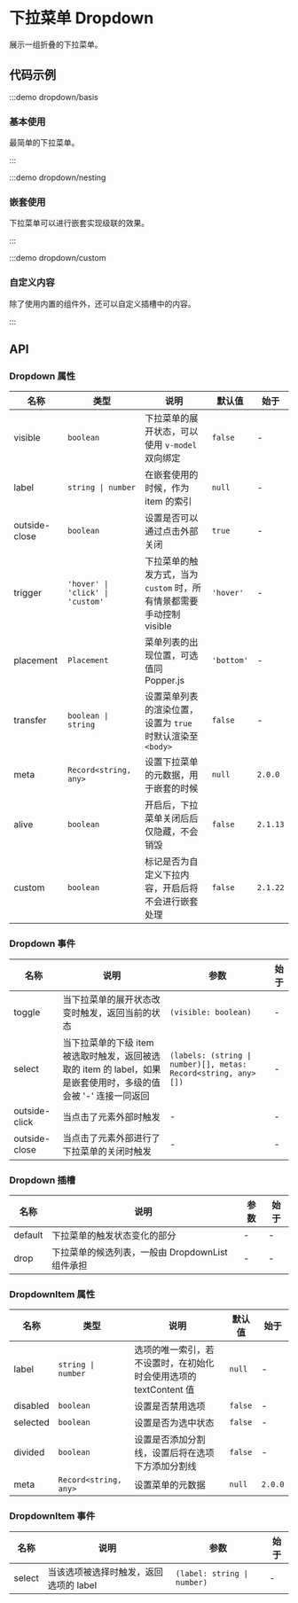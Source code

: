 # 下拉菜单 Dropdown

展示一组折叠的下拉菜单。

## 代码示例

:::demo dropdown/basis

### 基本使用

最简单的下拉菜单。

:::

:::demo dropdown/nesting

### 嵌套使用

下拉菜单可以进行嵌套实现级联的效果。

:::

:::demo dropdown/custom

### 自定义内容

除了使用内置的组件外，还可以自定义插槽中的内容。

:::

## API

### Dropdown 属性

| 名称          | 类型                             | 说明                                                                 | 默认值     | 始于     |
| ------------- | -------------------------------- | -------------------------------------------------------------------- | ---------- | -------- |
| visible       | `boolean`                        | 下拉菜单的展开状态，可以使用 `v-model` 双向绑定                      | `false`    | -        |
| label         | `string \| number`               | 在嵌套使用的时候，作为 item 的索引                                   | `null`     | -        |
| outside-close | `boolean`                        | 设置是否可以通过点击外部关闭                                         | `true`     | -        |
| trigger       | `'hover' \| 'click' \| 'custom'` | 下拉菜单的触发方式，当为 `custom` 时，所有情景都需要手动控制 visible | `'hover'`  | -        |
| placement     | `Placement`                      | 菜单列表的出现位置，可选值同 Popper.js                               | `'bottom'` | -        |
| transfer      | `boolean \| string`              | 设置菜单列表的渲染位置，设置为 `true` 时默认渲染至 `<body>`          | `false`    | -        |
| meta          | `Record<string, any>`            | 设置下拉菜单的元数据，用于嵌套的时候                                 | `null`     | `2.0.0`  |
| alive         | `boolean`                        | 开启后，下拉菜单关闭后后仅隐藏，不会销毁                             | `false`    | `2.1.13` |
| custom        | `boolean`                        | 标记是否为自定义下拉内容，开启后将不会进行嵌套处理                   | `false`    | `2.1.22` |

### Dropdown 事件

| 名称          | 说明                                                                                                            | 参数                                                           | 始于 |
| ------------- | --------------------------------------------------------------------------------------------------------------- | -------------------------------------------------------------- | ---- |
| toggle        | 当下拉菜单的展开状态改变时触发，返回当前的状态                                                                  | `(visible: boolean)`                                           | -    |
| select        | 当下拉菜单的下级 item 被选取时触发，返回被选取的 item 的 label，如果是嵌套使用时，多级的值会被 '-' 连接一同返回 | `(labels: (string \| number)[], metas: Record<string, any>[])` | -    |
| outside-click | 当点击了元素外部时触发                                                                                          | -                                                              | -    |
| outside-close | 当点击了元素外部进行了下拉菜单的关闭时触发                                                                      | -                                                              | -    |

### Dropdown 插槽

| 名称    | 说明                                             | 参数 | 始于 |
| ------- | ------------------------------------------------ | ---- | ---- |
| default | 下拉菜单的触发状态变化的部分                     | -    | -    |
| drop    | 下拉菜单的候选列表，一般由 DropdownList 组件承担 | -    | -    |

### DropdownItem 属性

| 名称     | 类型                  | 说明                                                              | 默认值  | 始于    |
| -------- | --------------------- | ----------------------------------------------------------------- | ------- | ------- |
| label    | `string \| number`    | 选项的唯一索引，若不设置时，在初始化时会使用选项的 textContent 值 | `null`  | -       |
| disabled | `boolean`             | 设置是否禁用选项                                                  | `false` | -       |
| selected | `boolean`             | 设置是否为选中状态                                                | `false` | -       |
| divided  | `boolean`             | 设置是否添加分割线，设置后将在选项下方添加分割线                  | `false` | -       |
| meta     | `Record<string, any>` | 设置菜单的元数据                                                  | `null`  | `2.0.0` |

### DropdownItem 事件

| 名称   | 说明                                   | 参数                        | 始于 |
| ------ | -------------------------------------- | --------------------------- | ---- |
| select | 当该选项被选择时触发，返回选项的 label | `(label: string \| number)` | -    |
